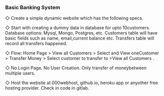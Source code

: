 ### Basic Banking System

◇ Create a simple dynamic website which has the following specs.

◇ Start with creating a dummy data in database for upto 10customers. 
   Database options: Mysql, Mongo, Postgres, etc.
   Customers table will have basic fields such as name, email,current balance etc. 
   Transfers table will record all transfers happened.

◇ Flow: Home Page > View all Customers > Select and View oneCustomer > Transfer Money > Select customer to transfer to >View all Customers .

◇ No Login Page. No User Creation. Only transfer of moneybetween multiple users.

◇ Host the website at 000webhost, github.io, heroku app or anyother free hosting provider. 
   Check in code in gitlab.

